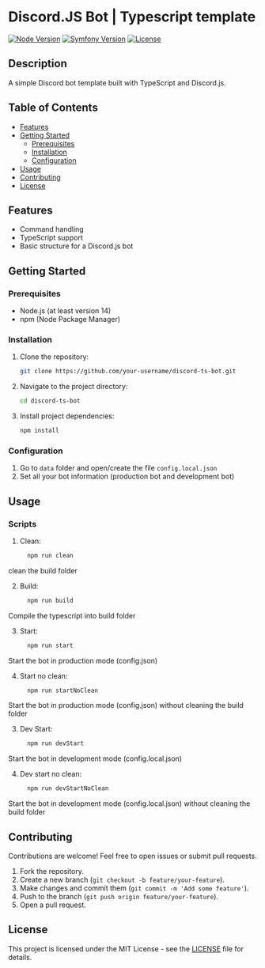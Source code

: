 # Discord.JS Bot | Typescript template

[![Node Version](https://img.shields.io/badge/Node.js-%5E18-green)](https://nodejs.org/en/)
[![Symfony Version](https://img.shields.io/badge/discord.js-%5E14-green)](https://discord.js.org/)
[![License](https://img.shields.io/badge/license-MIT-blue.svg)](LICENSE)

## Description

A simple Discord bot template built with TypeScript and Discord.js.

## Table of Contents

- [Features](#features)
- [Getting Started](#getting-started)
  - [Prerequisites](#prerequisites)
  - [Installation](#installation)
  - [Configuration](#configuration)
- [Usage](#usage)
- [Contributing](#contributing)
- [License](#license)

## Features

- Command handling
- TypeScript support
- Basic structure for a Discord.js bot

## Getting Started

### Prerequisites

- Node.js (at least version 14)
- npm (Node Package Manager)

### Installation

1. Clone the repository:

   ```bash
   git clone https://github.com/your-username/discord-ts-bot.git
   ```

2. Navigate to the project directory:

    ```bash
   cd discord-ts-bot
    ```

3. Install project dependencies:

    ```bash
    npm install
    ```

### Configuration

1. Go to `data` folder and open/create the file `config.local.json`
2. Set all your bot information (production bot and development bot)

## Usage

### Scripts

1. Clean:

    ```bash
      npm run clean
    ```
clean the build folder

2. Build:

    ```bash
      npm run build
    ```
Compile the typescript into build folder

3. Start:

    ```bash
      npm run start
    ```

Start the bot in production mode (config.json)

4. Start no clean:

    ```bash
      npm run startNoClean
    ```

Start the bot in production mode (config.json) without cleaning the build folder

3. Dev Start:

    ```bash
      npm run devStart
    ```

Start the bot in development mode (config.local.json)

4. Dev start no clean:

    ```bash
      npm run devStartNoClean
    ```

Start the bot in development mode (config.local.json) without cleaning the build folder

## Contributing

Contributions are welcome! Feel free to open issues or submit pull requests.

1. Fork the repository.
2. Create a new branch (`git checkout -b feature/your-feature`).
3. Make changes and commit them (`git commit -m 'Add some feature'`).
4. Push to the branch (`git push origin feature/your-feature`).
5. Open a pull request.

## License

This project is licensed under the MIT License - see the [LICENSE](LICENSE) file for details.
